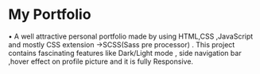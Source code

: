 # My Portfolio
•
A well attractive personal portfolio made by using HTML,CSS ,JavaScript and mostly CSS extension ->SCSS(Sass pre processor) .
This project contains fascinating features like Dark/Light mode , side navigation bar ,hover effect on profile picture and it is fully Responsive.
